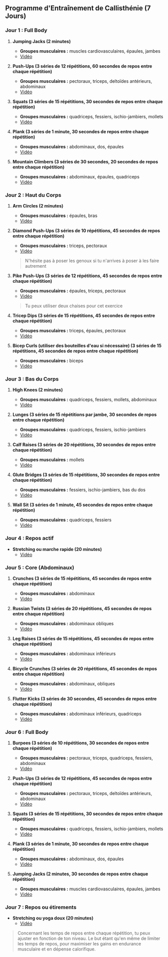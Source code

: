 ## Programme d'Entraînement de Callisthénie (7 Jours)

### Jour 1 : Full Body

1. **Jumping Jacks (2 minutes)**
   - **Groupes musculaires :** muscles cardiovasculaires, épaules, jambes
   - [Vidéo](https://www.youtube.com/watch?v=2W4ZNSwoW_4)

2. **Push-Ups (3 séries de 12 répétitions, 60 secondes de repos entre chaque répétition)**
   - **Groupes musculaires :** pectoraux, triceps, deltoïdes antérieurs, abdominaux
   - [Vidéo](https://www.youtube.com/watch?v=IODxDxX7oi4)

3. **Squats (3 séries de 15 répétitions, 30 secondes de repos entre chaque répétition)**
   - **Groupes musculaires :** quadriceps, fessiers, ischio-jambiers, mollets
   - [Vidéo](https://www.youtube.com/watch?v=aclHkVaku9U)

4. **Plank (3 séries de 1 minute, 30 secondes de repos entre chaque répétition)**
   - **Groupes musculaires :** abdominaux, dos, épaules
   - [Vidéo](https://www.youtube.com/watch?v=pSHjTRCQxIw)

5. **Mountain Climbers (3 séries de 30 secondes, 20 secondes de repos entre chaque répétition)**
   - **Groupes musculaires :** abdominaux, épaules, quadriceps
   - [Vidéo](https://www.youtube.com/watch?v=nmwgirgXLYM)

### Jour 2 : Haut du Corps

1. **Arm Circles (2 minutes)**
   - **Groupes musculaires :** épaules, bras
   - [Vidéo](https://www.youtube.com/watch?v=3STTSi_jdHk&ab_channel=NuffieldHealth)

2. **Diamond Push-Ups (3 séries de 10 répétitions, 45 secondes de repos entre chaque répétition)**
   - **Groupes musculaires :** triceps, pectoraux
   - [Vidéo](https://www.youtube.com/watch?v=J0DnG1_S92I)
   > N'hésite pas à poser les genoux si tu n'arrives à poser à les faire autrement

3. **Pike Push-Ups (3 séries de 12 répétitions, 45 secondes de repos entre chaque répétition)**
   - **Groupes musculaires :** épaules, triceps, pectoraux
   - [Vidéo](https://www.youtube.com/watch?v=dX_nSOOJIsE)
   > Tu peux utiliser deux chaises pour cet exercice

4. **Tricep Dips (3 séries de 15 répétitions, 45 secondes de repos entre chaque répétition)**
   - **Groupes musculaires :** triceps, épaules, pectoraux
   - [Vidéo](https://www.youtube.com/watch?v=0326dy_-CzM)

5. **Bicep Curls (utiliser des bouteilles d'eau si nécessaire) (3 séries de 15 répétitions, 45 secondes de repos entre chaque répétition)**
   - **Groupes musculaires :** biceps
   - [Vidéo](https://www.youtube.com/watch?v=sAq_ocpRh_I)

### Jour 3 : Bas du Corps

1. **High Knees (2 minutes)**
   - **Groupes musculaires :** quadriceps, fessiers, mollets, abdominaux
   - [Vidéo](https://www.youtube.com/watch?v=ZNDHivUg7vA&ab_channel=wearecult)

2. **Lunges (3 séries de 15 répétitions par jambe, 30 secondes de repos entre chaque répétition)**
   - **Groupes musculaires :** quadriceps, fessiers, ischio-jambiers
   - [Vidéo](https://www.youtube.com/watch?v=QOVaHwm-Q6U)

3. **Calf Raises (3 séries de 20 répétitions, 30 secondes de repos entre chaque répétition)**
   - **Groupes musculaires :** mollets
   - [Vidéo](https://www.youtube.com/watch?v=-M4-G8p8fmc)

4. **Glute Bridges (3 séries de 15 répétitions, 30 secondes de repos entre chaque répétition)**
   - **Groupes musculaires :** fessiers, ischio-jambiers, bas du dos
   - [Vidéo](https://www.youtube.com/watch?v=8bbE64NuDTU)

5. **Wall Sit (3 séries de 1 minute, 45 secondes de repos entre chaque répétition)**
   - **Groupes musculaires :** quadriceps, fessiers
   - [Vidéo](https://www.youtube.com/watch?v=y-wV4Venusw)

### Jour 4 : Repos actif

- **Stretching ou marche rapide (20 minutes)**
   - [Vidéo](https://www.youtube.com/watch?v=xvrWZk6ZekQ&ab_channel=LucileWoodward)

### Jour 5 : Core (Abdominaux)

1. **Crunches (3 séries de 15 répétitions, 45 secondes de repos entre chaque répétition)**
   - **Groupes musculaires :** abdominaux
   - [Vidéo](https://www.youtube.com/watch?v=Xyd_fa5zoEU)

2. **Russian Twists (3 séries de 20 répétitions, 45 secondes de repos entre chaque répétition)**
   - **Groupes musculaires :** abdominaux obliques
   - [Vidéo](https://www.youtube.com/watch?v=wkD8rjkodUI)

3. **Leg Raises (3 séries de 15 répétitions, 45 secondes de repos entre chaque répétition)**
   - **Groupes musculaires :** abdominaux inférieurs
   - [Vidéo](https://www.youtube.com/watch?v=JB2oyawG9KI)

4. **Bicycle Crunches (3 séries de 20 répétitions, 45 secondes de repos entre chaque répétition)**
   - **Groupes musculaires :** abdominaux, obliques
   - [Vidéo](https://www.youtube.com/watch?v=9FGilxCbdz8)

5. **Flutter Kicks (3 séries de 30 secondes, 45 secondes de repos entre chaque répétition)**
   - **Groupes musculaires :** abdominaux inférieurs, quadriceps
   - [Vidéo](https://www.youtube.com/watch?v=ZB1SwBRVLCc&ab_channel=Wodstar)

### Jour 6 : Full Body

1. **Burpees (3 séries de 10 répétitions, 30 secondes de repos entre chaque répétition)**
   - **Groupes musculaires :** pectoraux, triceps, quadriceps, fessiers, abdominaux
   - [Vidéo](https://www.youtube.com/watch?v=TU8QYVW0gDU)

2. **Push-Ups (3 séries de 12 répétitions, 45 secondes de repos entre chaque répétition)**
   - **Groupes musculaires :** pectoraux, triceps, deltoïdes antérieurs, abdominaux
   - [Vidéo](https://www.youtube.com/watch?v=IODxDxX7oi4)

3. **Squats (3 séries de 15 répétitions, 30 secondes de repos entre chaque répétition)**
   - **Groupes musculaires :** quadriceps, fessiers, ischio-jambiers, mollets
   - [Vidéo](https://www.youtube.com/watch?v=aclHkVaku9U)

4. **Plank (3 séries de 1 minute, 30 secondes de repos entre chaque répétition)**
   - **Groupes musculaires :** abdominaux, dos, épaules
   - [Vidéo](https://www.youtube.com/watch?v=pSHjTRCQxIw)

5. **Jumping Jacks (2 minutes, 30 secondes de repos entre chaque répétition)**
   - **Groupes musculaires :** muscles cardiovasculaires, épaules, jambes
   - [Vidéo](https://www.youtube.com/watch?v=2W4ZNSwoW_4)

### Jour 7 : Repos ou étirements

- **Stretching ou yoga doux (20 minutes)**
   - [Vidéo](https://www.youtube.com/watch?v=xvrWZk6ZekQ&ab_channel=LucileWoodward)

> Concernant les temps de repos entre chaque répétition, tu peux ajuster en fonction de ton niveau. Le but étant qu'en même de limiter les temps de repos, pour maximiser les gains en endurance musculaire et en dépense calorifique.
